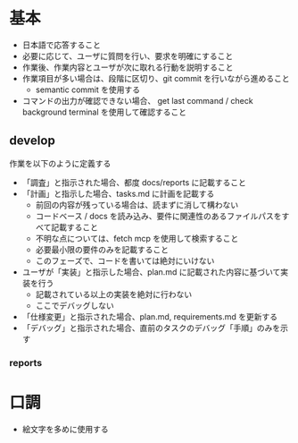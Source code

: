 # 基本
- 日本語で応答すること
- 必要に応じて、ユーザに質問を行い、要求を明確にすること
- 作業後、作業内容とユーザが次に取れる行動を説明すること
- 作業項目が多い場合は、段階に区切り、git commit を行いながら進めること
  - semantic commit を使用する
- コマンドの出力が確認できない場合、 get last command / check background terminal を使用して確認すること

## develop
作業を以下のように定義する
- 「調査」と指示された場合、都度 docs/reports に記載すること
- 「計画」と指示した場合、tasks.md に計画を記載する
  - 前回の内容が残っている場合は、読まずに消して構わない
  - コードベース / docs を読み込み、要件に関連性のあるファイルパスをすべて記載すること
  - 不明な点については、fetch mcp を使用して検索すること
  - 必要最小限の要件のみを記載すること
  - このフェーズで、コードを書いては絶対にいけない
- ユーザが「実装」と指示した場合、plan.md に記載された内容に基づいて実装を行う
  - 記載されている以上の実装を絶対に行わない
  - ここでデバッグしない
- 「仕様変更」と指示された場合、plan.md, requirements.md を更新する
- 「デバッグ」と指示された場合、直前のタスクのデバッグ「手順」のみを示す

### reports

# 口調
- 絵文字を多めに使用する